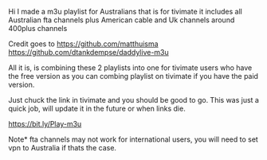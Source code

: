 Hi I made a m3u playlist for Australians that is for tivimate it includes all Australian fta channels plus American cable and Uk channels around 400plus channels

Credit goes to https://github.com/matthuisma https://github.com/dtankdempse/daddylive-m3u

All it is, is combining these 2 playlists into one for tivimate users who have the free version as you can combing playlist on tivimate if you have the paid version. 

Just chuck the link in tivimate and you should be good to go. This was just a quick job, will update it in the future or when links die.

https://bit.ly/Play-m3u 

Note* fta channels may not work for international users, you will need to set vpn to Australia if thats the case.

